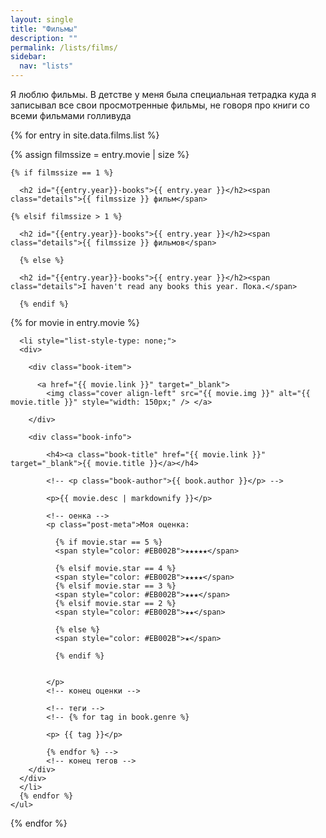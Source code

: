 ```yaml
---
layout: single
title: "Фильмы"
description: ""
permalink: /lists/films/
sidebar:
  nav: "lists"
---
```


<!-- <div class="about {% if site.scrollappear_enabled %}scrollappear{% endif %}"></div> -->

<p>Я люблю фильмы. В детcтве у меня была специальная тетрадка куда я записывал все свои просмотренные фильмы, не говоря про книги со всеми фильмами голливуда</p>

{% for entry in site.data.films.list %}

<div>
  <div class="line-header">
    {% assign filmssize = entry.movie | size %}

    {% if filmssize == 1 %}

      <h2 id="{{entry.year}}-books">{{ entry.year }}</h2><span class="details">{{ filmssize }} фильм</span>

    {% elsif filmssize > 1 %}

      <h2 id="{{entry.year}}-books">{{ entry.year }}</h2><span class="details">{{ filmssize }} фильмов</span>

      {% else %}

      <h2 id="{{entry.year}}-books">{{ entry.year }}</h2><span class="details">I haven't read any books this year. Пока.</span>

      {% endif %}

  </div>

  <div>
    <!--Book card for each year-->
    <ul class="media-list" style="margin-left: 0; padding-left: 0;">
      {% for movie in entry.movie %}

      <li style="list-style-type: none;">
      <div>

        <div class="book-item">

          <a href="{{ movie.link }}" target="_blank">
            <img class="cover align-left" src="{{ movie.img }}" alt="{{ movie.title }}" style="width: 150px;" /> </a>

        </div>

        <div class="book-info">

            <h4><a class="book-title" href="{{ movie.link }}" target="_blank">{{ movie.title }}</a></h4>

            <!-- <p class="book-author">{{ book.author }}</p> -->

            <p>{{ movie.desc | markdownify }}</p>

            <!-- оенка -->
            <p class="post-meta">Моя оценка:

              {% if movie.star == 5 %}
              <span style="color: #EB002B">★★★★★</span>

              {% elsif movie.star == 4 %}
              <span style="color: #EB002B">★★★★</span>
              {% elsif movie.star == 3 %}
              <span style="color: #EB002B">★★★</span>
              {% elsif movie.star == 2 %}
              <span style="color: #EB002B">★★</span>

              {% else %}
              <span style="color: #EB002B">★</span>

              {% endif %}


            </p>
            <!-- конец оценки -->

            <!-- теги -->
            <!-- {% for tag in book.genre %}

            <p> {{ tag }}</p>

            {% endfor %} -->
            <!-- конец тегов -->
        </div>
      </div>
      </li>
      {% endfor %}
    </ul>

  </div>
</div>

{% endfor %}

</div>
